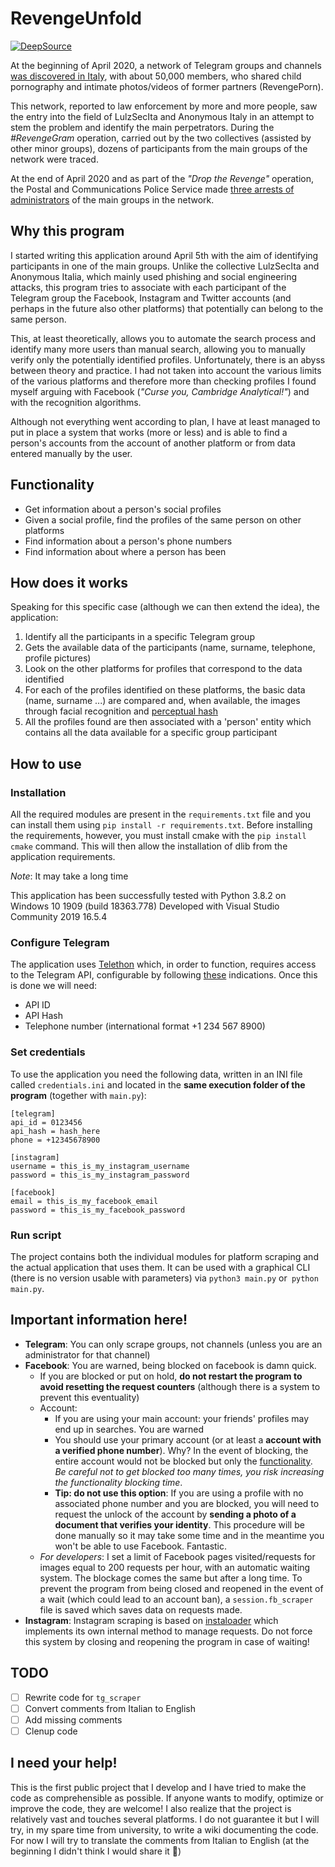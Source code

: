 # RevengeUnfold
[![DeepSource](https://static.deepsource.io/deepsource-badge-light-mini.svg)](https://deepsource.io/gh/MillenniumEarl/RevengeUnfold/?ref=repository-badge)

At the beginning of April 2020, a network of Telegram groups and channels [was discovered in Italy](https://www.repubblica.it/tecnologia/social-network/2020/04/04/news/revenge_porn_e_pedopornografia_telegram_e_diventato_il_far_west_dell_abuso_su_ex_partner_e_minori-253126954/), with about 50,000 members, who shared child pornography and intimate photos/videos of former partners (RevengePorn).

This network, reported to law enforcement by more and more people, saw the entry into the field of LulzSecIta and Anonymous Italy in an attempt to stem the problem and identify the main perpetrators. During the _#RevengeGram_ operation, carried out by the two collectives (assisted by other minor groups), dozens of participants from the main groups of the network were traced.

At the end of April 2020 and as part of the _"Drop the Revenge"_ operation, the Postal and Communications Police Service made [three arrests of administrators](https://www.osservatoreitalia.eu/revenge-porn-denunciati-gli-amministratori-dei-canali-telegram-la-bibbia-5-0-e-stupro-tua-sorella-2-0/) of the main groups in the network.

## Why this program
I started writing this application around April 5th with the aim of identifying participants in one of the main groups.
Unlike the collective LulzSecIta and Anonymous Italia, which mainly used phishing and social engineering attacks, this program tries to associate with each participant of the Telegram group the Facebook, Instagram and Twitter accounts (and perhaps in the future also other platforms) that potentially can belong to the same person.

This, at least theoretically, allows you to automate the search process and identify many more users than manual search, allowing you to manually verify only the potentially identified profiles.
Unfortunately, there is an abyss between theory and practice. I had not taken into account the various limits of the various platforms and therefore more than checking profiles I found myself arguing with Facebook (_"Curse you, Cambridge Analytical!"_) and with the recognition algorithms.

Although not everything went according to plan, I have at least managed to put in place a system that works (more or less) and is able to find a person's accounts from the account of another platform or from data entered manually by the user.

## Functionality
- Get information about a person's social profiles
- Given a social profile, find the profiles of the same person on other platforms
- Find information about a person's phone numbers
- Find information about where a person has been

## How does it works
Speaking for this specific case (although we can then extend the idea), the application:
1. Identify all the participants in a specific Telegram group
2. Gets the available data of the participants (name, surname, telephone, profile pictures)
3. Look on the other platforms for profiles that correspond to the data identified
4. For each of the profiles identified on these platforms, the basic data (name, surname ...) are compared and, when available, the images through facial recognition and [perceptual hash](https://en.wikipedia.org/wiki/Perceptual_hashing)
5. All the profiles found are then associated with a 'person' entity which contains all the data available for a specific group participant

## How to use
### Installation
All the required modules are present in the `requirements.txt` file and you can install them using `pip install -r requirements.txt`.
Before installing the requirements, however, you must install cmake with the `pip install cmake` command. 
This will then allow the installation of dlib from the application requirements.

_Note_: It may take a long time

This application has been successfully tested with Python 3.8.2 on Windows 10 1909 (build 18363.778)
Developed with Visual Studio Community 2019 16.5.4
### Configure Telegram
The application uses [Telethon](https://github.com/LonamiWebs/Telethon) which, in order to function, requires access to the Telegram API, configurable by following [these](https://core.telegram.org/api/obtaining_api_id) indications. Once this is done we will need:
- API ID
- API Hash
- Telephone number (international format +1 234 567 8900)
### Set credentials
To use the application you need the following data, written in an INI file called `credentials.ini` and located in the __same execution folder of the program__ (together with `main.py`):
```
[telegram]
api_id = 0123456
api_hash = hash_here
phone = +12345678900

[instagram]
username = this_is_my_instagram_username
password = this_is_my_instagram_password

[facebook]
email = this_is_my_facebook_email
password = this_is_my_facebook_password
```

### Run script
The project contains both the individual modules for platform scraping and the actual application that uses them. It can be used with a graphical CLI (there is no version usable with parameters) via `python3 main.py` or` python main.py`.

## Important information here!
- __Telegram__: You can only scrape groups, not channels (unless you are an administrator for that channel)
- __Facebook__: You are warned, being blocked on facebook is damn quick.
  - If you are blocked or put on hold, __do not restart the program to avoid resetting the request counters__ (although there is a system to prevent this eventuality)
  - Account:
    - If you are using your main account: your friends' profiles may end up in searches. You are warned
    - You should use your primary account (or at least a __account with a verified phone number__). Why? In the event of blocking, the entire account would not be blocked but only the [functionality](https://www.facebook.com/help/116393198446749). _Be careful not to get blocked too many times, you risk increasing the functionality blocking time_.
    - __Tip: do not use this option__: If you are using a profile with no associated phone number and you are blocked, you will need to request the unlock of the account by __sending a photo of a document that verifies your identity__. This procedure will be done manually so it may take some time and in the meantime you won't be able to use Facebook. Fantastic.
  - _For developers_: I set a limit of Facebook pages visited/requests for images equal to 200 requests per hour, with an automatic waiting system. The blockage comes the same but after a long time. To prevent the program from being closed and reopened in the event of a wait (which could lead to an account ban), a `session.fb_scraper` file is saved which saves data on requests made.
- __Instagram__: Instagram scraping is based on [instaloader](https://github.com/instaloader/instaloader) which implements its own internal method to manage requests. Do not force this system by closing and reopening the program in case of waiting!

## TODO
- [ ] Rewrite code for `tg_scraper`
- [ ] Convert comments from Italian to English
- [ ] Add missing comments
- [ ] Clenup code

## I need your help!
This is the first public project that I develop and I have tried to make the code as comprehensible as possible. If anyone wants to modify, optimize or improve the code, they are welcome!
I also realize that the project is relatively vast and touches several platforms. I do not guarantee it but I will try, in my spare time from university, to write a wiki documenting the code. 
For now I will try to translate the comments from Italian to English (at the beginning I didn't think I would share it :grimacing:)

